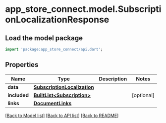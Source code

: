 # app_store_connect.model.SubscriptionLocalizationResponse

## Load the model package
```dart
import 'package:app_store_connect/api.dart';
```

## Properties
Name | Type | Description | Notes
------------ | ------------- | ------------- | -------------
**data** | [**SubscriptionLocalization**](SubscriptionLocalization.md) |  | 
**included** | [**BuiltList&lt;Subscription&gt;**](Subscription.md) |  | [optional] 
**links** | [**DocumentLinks**](DocumentLinks.md) |  | 

[[Back to Model list]](../README.md#documentation-for-models) [[Back to API list]](../README.md#documentation-for-api-endpoints) [[Back to README]](../README.md)


